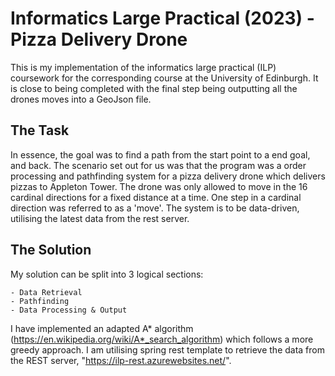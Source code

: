 # Informatics Large Practical (2023) - Pizza Delivery Drone

This is my implementation of the informatics large practical (ILP) coursework for the corresponding course at the University of Edinburgh.
It is close to being completed with the final step being outputting all the drones moves into a GeoJson file.

## The Task

In essence, the goal was to find a path from the start point to a end goal, and back. The scenario set out for us was that the program was a order processing and pathfinding system for a pizza delivery drone which delivers pizzas to Appleton Tower. The drone was only allowed to move in the 16 cardinal directions for a fixed distance at a time.
One step in a cardinal direction was referred to as a 'move'. The system is to be data-driven, utilising the latest data from the rest server.

## The Solution

My solution can be split into 3 logical sections:

    - Data Retrieval
    - Pathfinding
    - Data Processing & Output

I have implemented an adapted A* algorithm (https://en.wikipedia.org/wiki/A*_search_algorithm) which follows a more greedy approach. I am utilising spring rest template to retrieve the data from the REST server, "https://ilp-rest.azurewebsites.net/".




